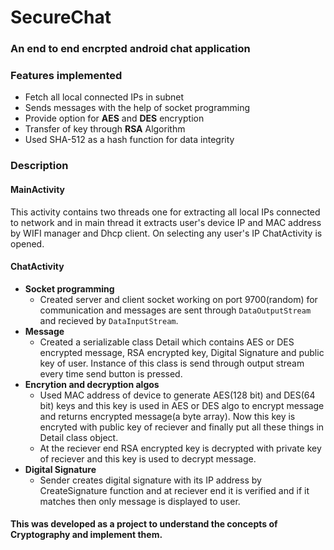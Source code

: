 # SecureChat

### An end to end encrpted android chat application

### Features implemented
* Fetch all local connected IPs in subnet
* Sends messages with the help of socket programming
* Provide option for **AES** and **DES** encryption
* Transfer of key through **RSA** Algorithm
* Used SHA-512 as a hash function for data integrity

### Description

#### MainActivity
This activity contains two threads one for extracting all local IPs connected to network and in
main thread it extracts user's device IP and MAC address by WIFI manager and Dhcp client.
On selecting any user's IP ChatActivity is opened.

#### ChatActivity
* **Socket programming**
  * Created server and client socket working on port 9700(random) for communication and messages are sent through `DataOutputStream` 
and recieved by `DataInputStream`.
* **Message**
  * Created a serializable class Detail which contains AES or DES encrypted message, RSA encrypted key, Digital Signature and public key of user.
Instance of this class is send through output stream every time send button is pressed.
* **Encrytion and decryption algos**
  * Used MAC address of device to generate AES(128 bit) and DES(64 bit) keys and this key is used in AES or DES algo to encrypt message 
  and returns encrypted message(a byte array). Now this key is encryted with public key of reciever and finally put all these things in Detail class  object.
  * At the reciever end RSA encrypted key is decrypted with private key of reciever and this key is used to decrypt message.
* **Digital Signature**
  * Sender creates digital signature with its IP address by CreateSignature function and at reciever end it is verified and if it matches then only message is displayed to user.
  
#### This was developed as a project to understand the concepts of Cryptography and implement them.
